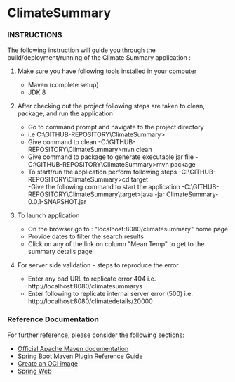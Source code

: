 # ClimateSummary

### INSTRUCTIONS

The following instruction will guide you through the build/deployment/running of the Climate Summary application :

1) Make sure you have following tools installed in your computer
	- Maven (complete setup)
	- JDK 8
2) After checking out the project following steps are taken to clean, package, and run the application
	- Go to command prompt and navigate to the project directory
	- i.e C:\GITHUB-REPOSITORY\ClimateSummary>
	- Give command to clean 
		-C:\GITHUB-REPOSITORY\ClimateSummary>mvn clean
	- Give command to package to generate executable jar file
		-C:\GITHUB-REPOSITORY\ClimateSummary>mvn package
	- To start/run the application perform following steps
		-C:\GITHUB-REPOSITORY\ClimateSummary>cd target		
		-Give the following command to start the application
		-C:\GITHUB-REPOSITORY\ClimateSummary\target>java -jar ClimateSummary-0.0.1-SNAPSHOT.jar

3) To launch application
	- On the browser go to : "localhost:8080/climatesummary" home page
	- Provide dates to filter the search results
	- Click on any of the link on column "Mean Temp" to get to the summary details page

4) For server side validation - steps to reproduce the error
	- Enter any bad URL to replicate error 404
		i.e. http://localhost:8080/climatesummarys
	- Enter following to replicate internal server error (500)
	    i.e. http://localhost:8080/climatedetails/20000

### Reference Documentation
For further reference, please consider the following sections:

* [Official Apache Maven documentation](https://maven.apache.org/guides/index.html)
* [Spring Boot Maven Plugin Reference Guide](https://docs.spring.io/spring-boot/docs/2.3.4.RELEASE/maven-plugin/reference/html/)
* [Create an OCI image](https://docs.spring.io/spring-boot/docs/2.3.4.RELEASE/maven-plugin/reference/html/#build-image)
* [Spring Web](https://docs.spring.io/spring-boot/docs/2.3.4.RELEASE/reference/htmlsingle/#boot-features-developing-web-applications)


